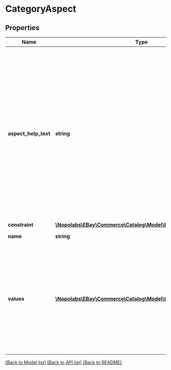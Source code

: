 # CategoryAspect

## Properties
Name | Type | Description | Notes
------------ | ------------- | ------------- | -------------
**aspect_help_text** | **string** | Returned only if this field is populated. This provides information and context for the category aspect. The help text can be presented to the seller to clarify the intended purpose of this aspect, and recommendations for its use. For example, the help text for the Country/Region of Manufacture aspect is: Specifying the country/region of manufacture can help streamline customs clearance. | [optional] 
**constraint** | [**\Nopolabs\EBay\Commerce\Catalog\Model\ProductAspectConstraint**](ProductAspectConstraint.md) |  | [optional] 
**name** | **string** | The name of the category aspect. | [optional] 
**values** | [**\Nopolabs\EBay\Commerce\Catalog\Model\CategoryAspectValue[]**](CategoryAspectValue.md) | Not returned if the value of the constraint field is FREE_TEXT and there are no stored values for this aspect. Contains information about one or more supported values for the category identified by the name field), as well as constraint information for those values. | [optional] 

[[Back to Model list]](../README.md#documentation-for-models) [[Back to API list]](../README.md#documentation-for-api-endpoints) [[Back to README]](../README.md)


